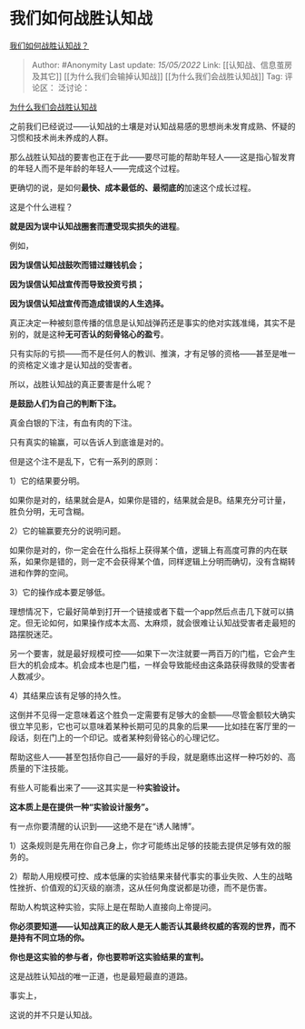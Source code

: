 # 我们如何战胜认知战
[我们如何战胜认知战？](https://zhuanlan.zhihu.com/p/514789277)

> Author: #Anonymity
> Last update: *15/05/2022*
> Link: [[认知战、信息茧房及其它]] [[为什么我们会输掉认知战]] [[为什么我们会战胜认知战]]
> Tag:
> 评论区：
> 泛讨论：

[为什么我们会战胜认知战](https://zhuanlan.zhihu.com/p/484754163)

之前我们已经说过——认知战的土壤是对认知战易感的思想尚未发育成熟、怀疑的习惯和技术尚未养成的人群。

那么战胜认知战的要害也正在于此——要尽可能的帮助年轻人——这是指心智发育的年轻人而不是年龄的年轻人——完成这个过程。

更确切的说，是如何**最快、成本最低的、最彻底的**加速这个成长过程。

这是个什么进程？

**就是因为误中认知战圈套而遭受现实损失的进程**。

例如，

**因为误信认知战鼓吹而错过赚钱机会；**

**因为误信认知战宣传而导致投资亏损；**

**因为误信认知战宣传而造成错误的人生选择。**

真正决定一种被刻意传播的信息是认知战弹药还是事实的绝对实践准绳，其实不是别的，就是这种**无可否认的刻骨铭心的盈亏**。

只有实际的亏损——而不是任何人的教训、推演，才有足够的资格——甚至是唯一的资格定义谁才是认知战的受害者。

所以，战胜认知战的真正要害是什么呢？

**是鼓励人们为自己的判断下注。**

真金白银的下注，有血有肉的下注。

只有真实的输赢，可以告诉人到底谁是对的。

但是这个注不是乱下，它有一系列的原则：

1）它的结果要分明。

如果你是对的，结果就会是A，如果你是错的，结果就会是B。结果充分可计量，胜负分明，无可含糊。

2）它的输赢要充分的说明问题。

如果你是对的，你一定会在什么指标上获得某个值，逻辑上有高度可靠的内在联系，如果你是错的，则一定不会获得某个值，同样逻辑上分明而确切，没有含糊转进和作弊的空间。

3）它的操作成本要足够低。

理想情况下，它最好简单到打开一个链接或者下载一个app然后点击几下就可以搞定。但无论如何，如果操作成本太高、太麻烦，就会很难让认知战受害者走最短的路摆脱迷茫。

另一个要害，就是最好规模可控——如果下一次注就要一两百万的门槛，它会产生巨大的机会成本。机会成本也是门槛，一样会导致能经由这条路获得救赎的受害者人数减少。

4）其结果应该有足够的持久性。

这倒并不见得一定意味着这个胜负一定需要有足够大的金额——尽管金额较大确实很立竿见影，它也可以意味着某种长期可见的具象的后果——比如挂在客厅里的一段话，刻在门上的一个印记。或者某种刻骨铭心的心理记忆。

帮助这些人——甚至包括你自己——最好的手段，就是磨练出这样一种巧妙的、高质量的下注技能。

有些人可能看出来了——这其实是一种**实验设计。**

**这本质上是在提供一种“实验设计服务”。**

有一点你要清醒的认识到——这绝不是在“诱人赌博”。

1）这条规则是先用在你自己身上，你才可能练出足够的技能去提供足够有效的服务的。

2）帮助人用规模可控、成本低廉的实验结果来替代事实的事业失败、人生的战略性挫折、价值观的幻灭级的崩溃，这从任何角度说都是功德，而不是伤害。

帮助人构筑这种实验，实际上是在帮助人直接向上帝提问。

**你必须要知道——认知战真正的敌人是无人能否认其最终权威的客观的世界，而不是持有不同立场的你。**

**你也是这实验的参与者，你也要聆听这实验结果的宣判。**

这是战胜认知战的唯一正道，也是最短最直的道路。

事实上，

这说的并不只是认知战。

